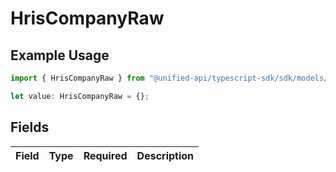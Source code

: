 # HrisCompanyRaw

## Example Usage

```typescript
import { HrisCompanyRaw } from "@unified-api/typescript-sdk/sdk/models/shared";

let value: HrisCompanyRaw = {};
```

## Fields

| Field       | Type        | Required    | Description |
| ----------- | ----------- | ----------- | ----------- |